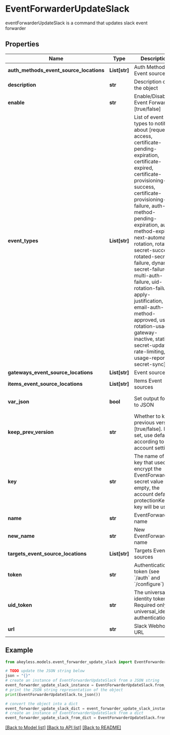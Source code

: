 # EventForwarderUpdateSlack

eventForwarderUpdateSlack is a command that updates slack event forwarder

## Properties

Name | Type | Description | Notes
------------ | ------------- | ------------- | -------------
**auth_methods_event_source_locations** | **List[str]** | Auth Method Event sources | [optional] 
**description** | **str** | Description of the object | [optional] 
**enable** | **str** | Enable/Disable Event Forwarder [true/false] | [optional] [default to 'true']
**event_types** | **List[str]** | List of event types to notify about [request-access, certificate-pending-expiration, certificate-expired, certificate-provisioning-success, certificate-provisioning-failure, auth-method-pending-expiration, auth-method-expired, next-automatic-rotation, rotated-secret-success, rotated-secret-failure, dynamic-secret-failure, multi-auth-failure, uid-rotation-failure, apply-justification, email-auth-method-approved, usage, rotation-usage, gateway-inactive, static-secret-updated, rate-limiting, usage-report, secret-sync] | [optional] 
**gateways_event_source_locations** | **List[str]** | Event sources | 
**items_event_source_locations** | **List[str]** | Items Event sources | [optional] 
**var_json** | **bool** | Set output format to JSON | [optional] [default to False]
**keep_prev_version** | **str** | Whether to keep previous version [true/false]. If not set, use default according to account settings | [optional] 
**key** | **str** | The name of a key that used to encrypt the EventForwarder secret value (if empty, the account default protectionKey key will be used) | [optional] 
**name** | **str** | EventForwarder name | 
**new_name** | **str** | New EventForwarder name | [optional] 
**targets_event_source_locations** | **List[str]** | Targets Event sources | [optional] 
**token** | **str** | Authentication token (see &#x60;/auth&#x60; and &#x60;/configure&#x60;) | [optional] 
**uid_token** | **str** | The universal identity token, Required only for universal_identity authentication | [optional] 
**url** | **str** | Slack Webhook URL | 

## Example

```python
from akeyless.models.event_forwarder_update_slack import EventForwarderUpdateSlack

# TODO update the JSON string below
json = "{}"
# create an instance of EventForwarderUpdateSlack from a JSON string
event_forwarder_update_slack_instance = EventForwarderUpdateSlack.from_json(json)
# print the JSON string representation of the object
print(EventForwarderUpdateSlack.to_json())

# convert the object into a dict
event_forwarder_update_slack_dict = event_forwarder_update_slack_instance.to_dict()
# create an instance of EventForwarderUpdateSlack from a dict
event_forwarder_update_slack_from_dict = EventForwarderUpdateSlack.from_dict(event_forwarder_update_slack_dict)
```
[[Back to Model list]](../README.md#documentation-for-models) [[Back to API list]](../README.md#documentation-for-api-endpoints) [[Back to README]](../README.md)


